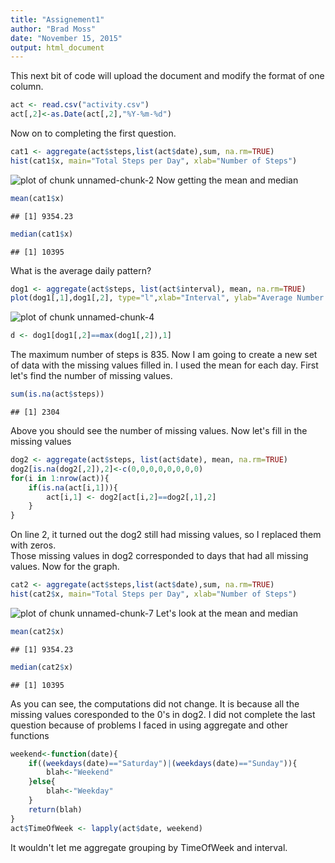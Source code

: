 ```yaml
---
title: "Assignement1"
author: "Brad Moss"
date: "November 15, 2015"
output: html_document
---
```


This next bit of code will upload the document and modify the format of one column.


```r
act <- read.csv("activity.csv")
act[,2]<-as.Date(act[,2],"%Y-%m-%d")
```

Now on to completing the first question.


```r
cat1 <- aggregate(act$steps,list(act$date),sum, na.rm=TRUE)
hist(cat1$x, main="Total Steps per Day", xlab="Number of Steps")
```

![plot of chunk unnamed-chunk-2](figure/unnamed-chunk-2-1.png) 
Now getting the mean and median

```r
mean(cat1$x)
```

```
## [1] 9354.23
```

```r
median(cat1$x)
```

```
## [1] 10395
```

What is the average daily pattern?

```r
dog1 <- aggregate(act$steps, list(act$interval), mean, na.rm=TRUE)
plot(dog1[,1],dog1[,2], type="l",xlab="Interval", ylab="Average Number of Steps")
```

![plot of chunk unnamed-chunk-4](figure/unnamed-chunk-4-1.png) 

```r
d <- dog1[dog1[,2]==max(dog1[,2]),1]
```
The maximum number of steps is 835.
Now I am going to create a new set of data with the missing values
filled in.  I used the mean for each day.
First let's find the number of missing values.

```r
sum(is.na(act$steps))
```

```
## [1] 2304
```
Above you should see the number of missing values.
Now let's fill in the missing values

```r
dog2 <- aggregate(act$steps, list(act$date), mean, na.rm=TRUE)
dog2[is.na(dog2[,2]),2]<-c(0,0,0,0,0,0,0,0)
for(i in 1:nrow(act)){
	if(is.na(act[i,1])){
		act[i,1] <- dog2[act[i,2]==dog2[,1],2]	
	}
}
```
On line 2, it turned out the dog2 still had missing values, so I replaced them with zeros.  
Those missing values in dog2 corresponded to days that had all missing values.
Now for the graph.

```r
cat2 <- aggregate(act$steps,list(act$date),sum, na.rm=TRUE)
hist(cat2$x, main="Total Steps per Day", xlab="Number of Steps")
```

![plot of chunk unnamed-chunk-7](figure/unnamed-chunk-7-1.png) 
Let's look at the mean and median

```r
mean(cat2$x)
```

```
## [1] 9354.23
```

```r
median(cat2$x)
```

```
## [1] 10395
```
As you can see, the computations did not change.  It is because all the missing values coresponded to the 0's
in dog2.
I did not complete the last question because of problems I faced in using aggregate and other functions

```r
weekend<-function(date){
	if((weekdays(date)=="Saturday")|(weekdays(date)=="Sunday")){
		blah<-"Weekend"
	}else{
		blah<-"Weekday"
	}
	return(blah)
}
act$TimeOfWeek <- lapply(act$date, weekend)
```
It wouldn't let me aggregate grouping by TimeOfWeek and interval.
